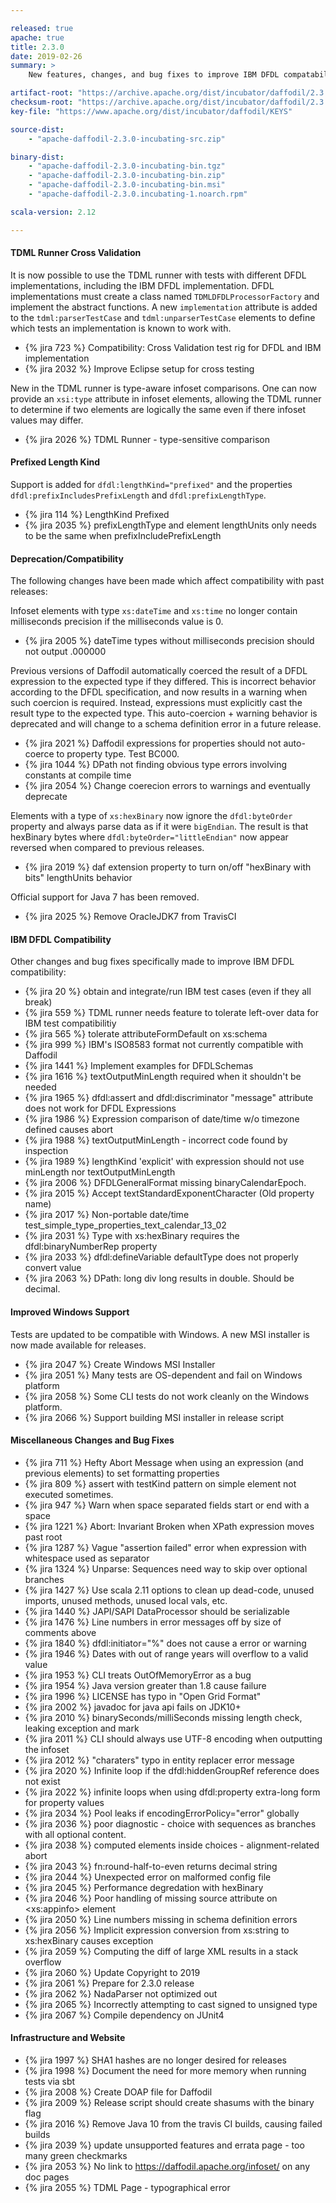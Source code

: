 ```yaml
---

released: true
apache: true
title: 2.3.0
date: 2019-02-26
summary: >
    New features, changes, and bug fixes to improve IBM DFDL compatability

artifact-root: "https://archive.apache.org/dist/incubator/daffodil/2.3.0/"
checksum-root: "https://archive.apache.org/dist/incubator/daffodil/2.3.0/"
key-file: "https://www.apache.org/dist/incubator/daffodil/KEYS"

source-dist:
    - "apache-daffodil-2.3.0-incubating-src.zip"

binary-dist:
    - "apache-daffodil-2.3.0-incubating-bin.tgz"
    - "apache-daffodil-2.3.0-incubating-bin.zip"
    - "apache-daffodil-2.3.0-incubating-bin.msi"
    - "apache-daffodil-2.3.0.incubating-1.noarch.rpm"

scala-version: 2.12

---
```


#### TDML Runner Cross Validation

It is now possible to use the TDML runner with tests with different DFDL implementations, including
the IBM DFDL implementation. DFDL implementations must create a class named
``TDMLDFDLProcessorFactory`` and implement the abstract functions. A new ``implementation``
attribute is added to the ``tdml:parserTestCase`` and ``tdml:unparserTestCase`` elements to define
which tests an implementation is known to work with.

* {% jira 723 %} Compatibility: Cross Validation test rig for DFDL and IBM implementation
* {% jira 2032 %} Improve Eclipse setup for cross testing

New in the TDML runner is type-aware infoset comparisons. One can now provide an ``xsi:type``
attribute in infoset elements, allowing the TDML runner to determine if two elements are logically
the same even if there infoset values may differ.

* {% jira 2026 %} TDML Runner - type-sensitive comparison

#### Prefixed Length Kind

Support is added for ``dfdl:lengthKind="prefixed"`` and the properties
``dfdl:prefixIncludesPrefixLength`` and ``dfdl:prefixLengthType``.

* {% jira 114 %} LengthKind Prefixed
* {% jira 2035 %} prefixLengthType and element lengthUnits only needs to be the same when prefixIncludePrefixLength

#### Deprecation/Compatibility

The following changes have been made which affect compatibility with past releases:

Infoset elements with type ``xs:dateTime`` and ``xs:time`` no longer contain
milliseconds precision if the milliseconds value is 0.

* {% jira 2005 %} dateTime types without milliseconds precision should not output .000000

Previous versions of Daffodil automatically coerced the result of a DFDL expression to the expected
type if they differed. This is incorrect behavior according to the DFDL specification, and now
results in a warning when such coercion is required. Instead, expressions must explicitly cast the
result type to the expected type. This auto-coercion + warning behavior is deprecated and will
change to a schema definition error in a future release.

* {% jira 2021 %} Daffodil expressions for properties should not auto-coerce to property type. Test BC000.
* {% jira 1044 %} DPath not finding obvious type errors involving constants at compile time
* {% jira 2054 %} Change coerecion errors to warnings and eventually deprecate

Elements with a type of ``xs:hexBinary`` now ignore the ``dfdl:byteOrder`` property and always parse
data as if it were ``bigEndian``. The result is that hexBinary bytes where
``dfdl:byteOrder="littleEndian"`` now appear reversed when compared to previous releases.

* {% jira 2019 %} daf extension property to turn on/off "hexBinary with bits" lengthUnits behavior

Official support for Java 7 has been removed.

* {% jira 2025 %} Remove OracleJDK7 from TravisCI

#### IBM DFDL Compatibility

Other changes and bug fixes specifically made to improve IBM DFDL compatibility:

* {% jira   20 %} obtain and integrate/run IBM test cases (even if they all break)
* {% jira  559 %} TDML runner needs feature to tolerate left-over data for IBM test compatibilitiy
* {% jira  565 %} tolerate attributeFormDefault on xs:schema
* {% jira  999 %} IBM's ISO8583 format not currently compatible with Daffodil
* {% jira 1441 %} Implement examples for DFDLSchemas
* {% jira 1616 %} textOutputMinLength required when it shouldn't be needed
* {% jira 1965 %} dfdl:assert and dfdl:discriminator "message" attribute does not work for DFDL Expressions
* {% jira 1986 %} Expression comparison of date/time w/o timezone defined causes abort
* {% jira 1988 %} textOutputMinLength - incorrect code found by inspection
* {% jira 1989 %} lengthKind 'explicit' with expression should not use minLength nor textOutputMinLength
* {% jira 2006 %} DFDLGeneralFormat missing binaryCalendarEpoch.
* {% jira 2015 %} Accept textStandardExponentCharacter (Old property name)
* {% jira 2017 %} Non-portable date/time test\_simple\_type\_properties\_text\_calendar\_13\_02
* {% jira 2031 %} Type with xs:hexBinary requires the dfdl:binaryNumberRep property
* {% jira 2033 %} dfdl:defineVariable defaultType does not properly convert value
* {% jira 2063 %} DPath: long div long results in double. Should be decimal.

#### Improved Windows Support

Tests are updated to be compatible with Windows. A new MSI installer is now
made available for releases.

* {% jira 2047 %} Create Windows MSI Installer
* {% jira 2051 %} Many tests are OS-dependent and fail on Windows platform
* {% jira 2058 %} Some CLI tests do not work cleanly on the Windows platform.
* {% jira 2066 %} Support building MSI installer in release script

#### Miscellaneous Changes and Bug Fixes

* {% jira  711 %} Hefty Abort Message when using an expression (and previous elements) to set formatting properties
* {% jira  809 %} assert with testKind pattern on simple element not executed sometimes.
* {% jira  947 %} Warn when space separated fields start or end with a space
* {% jira 1221 %} Abort: Invariant Broken when XPath expression moves past root
* {% jira 1287 %} Vague "assertion failed" error when expression with whitespace used as separator
* {% jira 1324 %} Unparse: Sequences need way to skip over optional branches
* {% jira 1427 %} Use scala 2.11 options to clean up dead-code, unused imports, unused methods, unused local vals, etc.
* {% jira 1440 %} JAPI/SAPI DataProcessor should be serializable
* {% jira 1476 %} Line numbers in error messages off by size of comments above
* {% jira 1840 %} dfdl:initiator="%" does not cause a error or warning
* {% jira 1946 %} Dates with out of range years will overflow to a valid value
* {% jira 1953 %} CLI treats OutOfMemoryError as a bug
* {% jira 1954 %} Java version greater than 1.8 cause failure
* {% jira 1996 %} LICENSE has typo in "Open Grid Format"
* {% jira 2002 %} javadoc for java api fails on JDK10+
* {% jira 2010 %} binarySeconds/milliSeconds missing length check, leaking exception and mark
* {% jira 2011 %} CLI should always use UTF-8 encoding when outputting the infoset
* {% jira 2012 %} "charaters" typo in entity replacer error message
* {% jira 2020 %} Infinite loop if the dfdl:hiddenGroupRef reference does not exist
* {% jira 2022 %} infinite loops when using dfdl:property extra-long form for property values
* {% jira 2034 %} Pool leaks if encodingErrorPolicy="error" globally
* {% jira 2036 %} poor diagnostic - choice with sequences as branches with all optional content.
* {% jira 2038 %} computed elements inside choices - alignment-related abort
* {% jira 2043 %} fn:round-half-to-even returns decimal string
* {% jira 2044 %} Unexpected error on malformed config file
* {% jira 2045 %} Performance degredation with hexBinary
* {% jira 2046 %} Poor handling of missing source attribute on &lt;xs:appinfo&gt; element
* {% jira 2050 %} Line numbers missing in schema definition errors
* {% jira 2056 %} Implicit expression conversion from xs:string to xs:hexBinary causes exception
* {% jira 2059 %} Computing the diff of large XML results in a stack overflow
* {% jira 2060 %} Update Copyright to 2019
* {% jira 2061 %} Prepare for 2.3.0 release
* {% jira 2062 %} NadaParser not optimized out
* {% jira 2065 %} Incorrectly attempting to cast signed to unsigned type
* {% jira 2067 %} Compile dependency on JUnit4

#### Infrastructure and Website

* {% jira 1997 %} SHA1 hashes are no longer desired for releases
* {% jira 1998 %} Document the need for more memory when running tests via sbt
* {% jira 2008 %} Create DOAP file for Daffodil
* {% jira 2009 %} Release script should create shasums with the binary flag 
* {% jira 2016 %} Remove Java 10 from the travis CI builds, causing failed builds
* {% jira 2039 %} update unsupported features and errata page - too many green checkmarks
* {% jira 2053 %} No link to https://daffodil.apache.org/infoset/ on any doc pages
* {% jira 2055 %} TDML Page - typographical error
